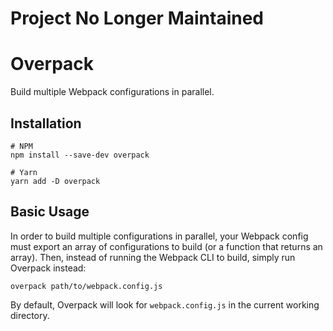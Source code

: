 # Project No Longer Maintained

# Overpack

Build multiple Webpack configurations in parallel.

## Installation

```
# NPM
npm install --save-dev overpack

# Yarn
yarn add -D overpack
```

## Basic Usage

In order to build multiple configurations in parallel, your Webpack config must export an array of configurations to
build (or a function that returns an array).
Then, instead of running the Webpack CLI to build, simply run Overpack instead:

```
overpack path/to/webpack.config.js
``` 

By default, Overpack will look for `webpack.config.js` in the current working directory.
